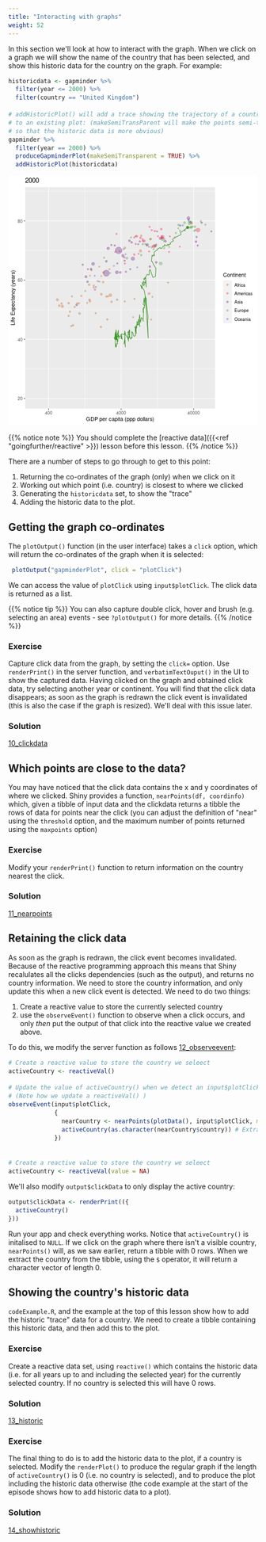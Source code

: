 ```yaml
---
title: "Interacting with graphs"
weight: 52
---
```


In this section we'll look at how to interact with the graph.  When we click on a graph we will show the name of the country that has been selected, and show this historic data for the country on the graph. For example:





```r
historicdata <- gapminder %>% 
  filter(year <= 2000) %>% 
  filter(country == "United Kingdom")

# addHistoricPlot() will add a trace showing the trajectory of a country
# to an existing plot: (makeSemiTransParent will make the points semi-transparent
# so that the historic data is more obvious)
gapminder %>% 
  filter(year == 2000) %>% 
  produceGapminderPlot(makeSemiTransparent = TRUE) %>% 
  addHistoricPlot(historicdata)
```

![plot of chunk unnamed-chunk-2](figure/unnamed-chunk-2-1.png)


{{% notice note %}}
You should complete the [reactive data]({{<ref "goingfurther/reactive" >}}) lesson before this lesson.
{{% /notice %}}

There are a number of steps to go through to get to this point:

1. Returning the co-ordinates of the graph (only) when we click on it
2. Working out which point (i.e. country) is closest to where we clicked
3. Generating the `historicdata` set, to show the "trace"
4. Adding the historic data to the plot.

## Getting the graph co-ordinates

The `plotOutput()` function (in the user interface) takes a `click` option, which will return the co-ordinates of the graph when it is selected:


```r
 plotOutput("gapminderPlot", click = "plotClick")
```

We can access the value of `plotClick` using `input$plotClick`.  The click data is returned as a list.

{{% notice tip %}}
You can also capture double click, hover and brush (e.g. selecting an area) events - see `?plotOutput()` for more details.
{{% /notice %}}

### Exercise

Capture click data from the graph, by setting the `click=` option.   Use `renderPrint()` in the server function, and `verbatimTextOuput()` in the UI to show the captured data.   Having clicked on the graph and obtained click data, try selecting another year or continent.  You will find that the click data disappears; as soon as the graph is redrawn the click event is invalidated (this is also the case if the graph is resized).  We'll deal with this issue later.

### Solution

[10_clickdata](https://github.com/UoMResearchIT/r-shiny-course-materials/commit/f44d98ccf9574ac8684f2ca8faa8cd09ac9a6c01)

## Which points are close to the data?

You may have noticed that the click data contains the x and y coordinates of where we clicked.  Shiny provides a function, `nearPoints(df, coordinfo)` which, given a tibble of input data and the clickdata returns a tibble the rows of data for points near the click (you can adjust the definition of "near" using the `threshold` option, and the maximum number of points returned using the `maxpoints` option)

### Exercise

Modify your `renderPrint()` function to return information on the country nearest the click.

### Solution

[11_nearpoints](https://github.com/UoMResearchIT/r-shiny-course-materials/commit/ee34c67388e004696870d446e3e51b05b43c858e)

##  Retaining the click data

As soon as the graph is redrawn, the click event becomes invalidated.  Because of the reactive programming approach this means that Shiny recalulates all the clicks dependencies (such as the output), and returns no country information.  We need to store the country information, and only update this when a new click event is detected.  We need to do two things:

1. Create a reactive value to store the currently selected country
2. use the `observeEvent()` function to observe when a click occurs, and only *then* put the output of that click into the reactive value we created above.

To do this, we modify the server function as follows [12_observeevent](https://github.com/UoMResearchIT/r-shiny-course-materials/commit/d3fc11f305c9d0a4e163c82d549ccb88644b55bf):


```r
# Create a reactive value to store the country we seleect
activeCountry <- reactiveVal()

# Update the value of activeCountry() when we detect an input$plotClick event
# (Note how we update a reactiveVal() )
observeEvent(input$plotClick, 
             {
               nearCountry <- nearPoints(plotData(), input$plotClick, maxpoints = 1)
               activeCountry(as.character(nearCountry$country)) # Extract just the country name and assign it to activeCountry()
             })


# Create a reactive value to store the country we seleect
activeCountry <- reactiveVal(value = NA)
```

We'll also modify `output$clickData` to only display the active country:


```r
output$clickData <- renderPrint(({
  activeCountry()
}))
```

Run your app and check everything works.  Notice that `activeCountry()` is initalised to `NULL`.  If we click on the graph where there isn't a visible country, `nearPoints()` will, as we saw earlier, return a tibble with 0 rows.  When we extract the country from the tibble, using the `$` operator, it will return a character vector of length 0.

## Showing the country's historic data

`codeExample.R`, and the example at the top of this lesson show how to add the historic "trace" data for a country.  We need to create a tibble containing this historic data, and then add this to the plot.

### Exercise

Create a reactive data set, using `reactive()` which contains the historic data (i.e. for all years up to and including the selected year) for the currently selected country.  If no country is selected this will have 0 rows. 

### Solution

[13_historic](https://github.com/UoMResearchIT/r-shiny-course-materials/commit/be7716137481d0c46b87b01d43bf0ebaff48328a)

### Exercise

The final thing to do is to add the historic data to the plot, if a country is selected. Modify the `renderPlot()` to produce the regular graph if the length of `activeCountry()` is 0 (i.e. no country is selected), and to produce the  plot including the historic data otherwise (the code example at the start of the episode shows how to add historic data to a plot). 

### Solution

[14_showhistoric](https://github.com/UoMResearchIT/r-shiny-course-materials/commit/89c591b10256f7bc7ad0a6cee6c258f1482137a3)







